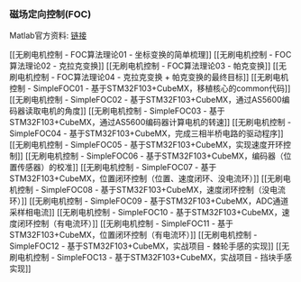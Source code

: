 
### 磁场定向控制(FOC)
Matlab官方资料: [链接](https://ww2.mathworks.cn/discovery/field-oriented-control.html)

[[无刷电机控制 - FOC算法理论01 - 坐标变换的简单梳理]]
[[无刷电机控制 - FOC算法理论02 - 克拉克变换]]
[[无刷电机控制 - FOC算法理论03 - 帕克变换]]
[[无刷电机控制 - FOC算法理论04 - 克拉克变换 + 帕克变换的最终目标]]
[[无刷电机控制 - SimpleFOC01 - 基于STM32F103+CubeMX，移植核心的common代码]]
[[无刷电机控制 - SimpleFOC02 - 基于STM32F103+CubeMX，通过AS5600编码器读取电机的角度]]
[[无刷电机控制 - SimpleFOC03 - 基于STM32F103+CubeMX，通过AS5600编码器计算电机的转速]]
[[无刷电机控制 - SimpleFOC04 - 基于STM32F103+CubeMX，完成三相半桥电路的驱动程序]]
[[无刷电机控制 - SimpleFOC05 - 基于STM32F103+CubeMX，实现速度开环控制]]
[[无刷电机控制 - SimpleFOC06 - 基于STM32F103+CubeMX，编码器（位置传感器）的校准]]
[[无刷电机控制 - SimpleFOC07 - 基于STM32F103+CubeMX，位置闭环控制（位置、速度闭环、没电流环）]]
[[无刷电机控制 - SimpleFOC08 - 基于STM32F103+CubeMX，速度闭环控制（没电流环）]]
[[无刷电机控制 - SimpleFOC09 - 基于STM32F103+CubeMX，ADC通道采样相电流]]
[[无刷电机控制 - SimpleFOC10 - 基于STM32F103+CubeMX，速度闭环控制（有电流环）]]
[[无刷电机控制 - SimpleFOC11 - 基于STM32F103+CubeMX，位置闭环控制（有电流环）]]
[[无刷电机控制 - SimpleFOC12 - 基于STM32F103+CubeMX，实战项目 - 棘轮手感的实现]]
[[无刷电机控制 - SimpleFOC13 - 基于STM32F103+CubeMX，实战项目 - 挡块手感实现]]
